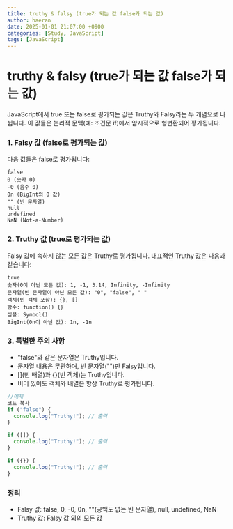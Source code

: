 ```yaml
---
title: truthy & falsy (true가 되는 값 false가 되는 값)
author: haeran
date: 2025-01-01 21:07:00 +0900
categories: [Study, JavaScript]
tags: [JavaScript]
---
```


# truthy & falsy (true가 되는 값 false가 되는 값)

JavaScript에서 true 또는 false로 평가되는 값은 Truthy와 Falsy라는 두 개념으로 나뉩니다. 이 값들은 논리적 문맥(예: 조건문 if)에서 암시적으로 형변환되어 평가됩니다.

### 1. Falsy 값 (false로 평가되는 값)
다음 값들은 false로 평가됩니다:
```
false
0 (숫자 0)
-0 (음수 0)
0n (BigInt의 0 값)
"" (빈 문자열)
null
undefined
NaN (Not-a-Number)
```

### 2. Truthy 값 (true로 평가되는 값)
Falsy 값에 속하지 않는 모든 값은 Truthy로 평가됩니다.
대표적인 Truthy 값은 다음과 같습니다:

```
true
숫자(0이 아닌 모든 값): 1, -1, 3.14, Infinity, -Infinity
문자열(빈 문자열이 아닌 모든 값): "0", "false", " "
객체(빈 객체 포함): {}, []
함수: function() {}
심볼: Symbol()
BigInt(0n이 아닌 값): 1n, -1n
```

### 3. 특별한 주의 사항
- "false"와 같은 문자열은 Truthy입니다.
- 문자열 내용은 무관하며, 빈 문자열("")만 Falsy입니다.
- [](빈 배열)과 {}(빈 객체)는 Truthy입니다.
- 비어 있어도 객체와 배열은 항상 Truthy로 평가됩니다.

```javascript
//예제
코드 복사
if ("false") {
  console.log("Truthy!"); // 출력
}

if ([]) {
  console.log("Truthy!"); // 출력
}

if ({}) {
  console.log("Truthy!"); // 출력
}
```

### 정리
- Falsy 값: false, 0, -0, 0n, ""(공백도 없는 빈 문자열), null, undefined, NaN
- Truthy 값: Falsy 값 외의 모든 값